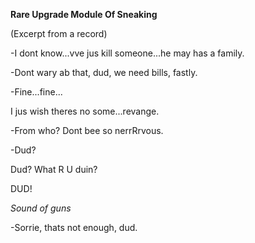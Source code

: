 **Rare Upgrade Module Of Sneaking**

(Excerpt from a record)

-I dont know...vve jus kill someone...he may has a family.

-Dont wary ab that, dud, we need bills, fastly.

-Fine...fine...

 I jus wish theres no some...revange.
 
-From who? Dont bee so nerrRrvous.

-Dud?

  Dud? What R U duin? 
  
  DUD!
  
*Sound of guns*

-Sorrie, thats not enough, dud.
